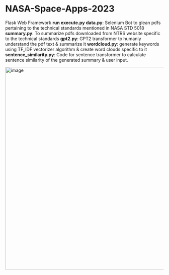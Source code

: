 # NASA-Space-Apps-2023
Flask Web Framework
**run execute.py**
**data.py**: Selenium Bot to glean pdfs pertaining to the technical standards mentioned in NASA STD 5018
**summary.py**: To summarize pdfs downloaded from NTRS website specific to the technical standards
**gpt2.py**: GPT2 transformer to humanly understand the pdf text & summarize it
**wordcloud.py**: generate keywords using TF_IDF vectorizer algorithm & create word clouds specific to it
**sentence_similarity.py**: Code for sentence transformer to calculate sentence similarity of the generated summary & user input.


<img width="646" alt="image" src="https://github.com/rahul9115/NASA-Space-Apps-2023/assets/46648019/596794b5-b16d-4ebb-b487-c0c93e8bd63f">
